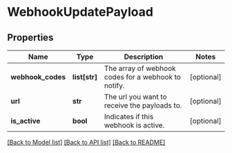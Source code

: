 # WebhookUpdatePayload

## Properties
Name | Type | Description | Notes
------------ | ------------- | ------------- | -------------
**webhook_codes** | **list[str]** | The array of webhook codes for a webhook to notify. | [optional] 
**url** | **str** | The url you want to receive the payloads to. | [optional] 
**is_active** | **bool** | Indicates if this webhook is active. | [optional] 

[[Back to Model list]](../README.md#documentation-for-models) [[Back to API list]](../README.md#documentation-for-api-endpoints) [[Back to README]](../README.md)


